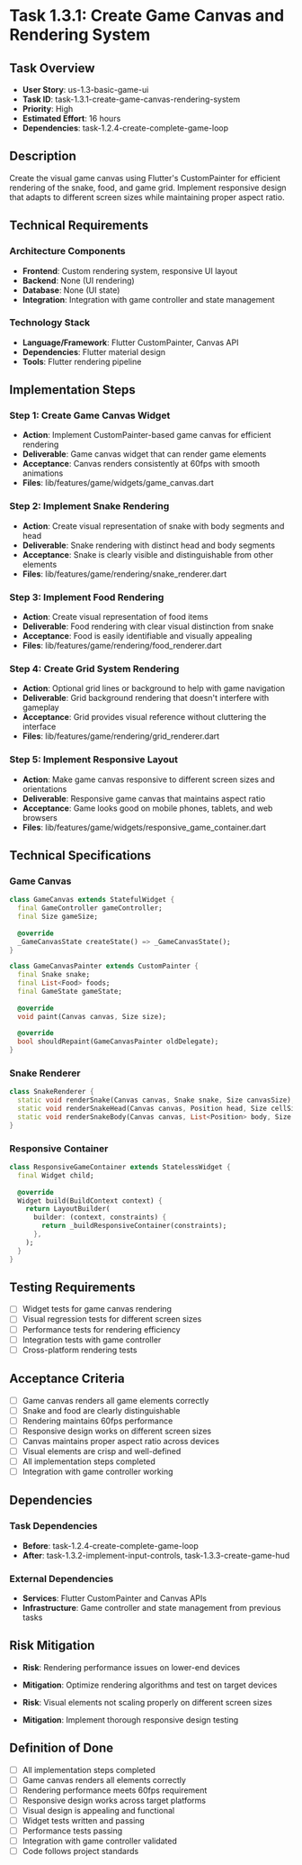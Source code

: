 # Task 1.3.1: Create Game Canvas and Rendering System

## Task Overview
- **User Story**: us-1.3-basic-game-ui
- **Task ID**: task-1.3.1-create-game-canvas-rendering-system
- **Priority**: High
- **Estimated Effort**: 16 hours
- **Dependencies**: task-1.2.4-create-complete-game-loop

## Description
Create the visual game canvas using Flutter's CustomPainter for efficient rendering of the snake, food, and game grid. Implement responsive design that adapts to different screen sizes while maintaining proper aspect ratio.

## Technical Requirements
### Architecture Components
- **Frontend**: Custom rendering system, responsive UI layout
- **Backend**: None (UI rendering)
- **Database**: None (UI state)
- **Integration**: Integration with game controller and state management

### Technology Stack
- **Language/Framework**: Flutter CustomPainter, Canvas API
- **Dependencies**: Flutter material design
- **Tools**: Flutter rendering pipeline

## Implementation Steps

### Step 1: Create Game Canvas Widget
- **Action**: Implement CustomPainter-based game canvas for efficient rendering
- **Deliverable**: Game canvas widget that can render game elements
- **Acceptance**: Canvas renders consistently at 60fps with smooth animations
- **Files**: lib/features/game/widgets/game_canvas.dart

### Step 2: Implement Snake Rendering
- **Action**: Create visual representation of snake with body segments and head
- **Deliverable**: Snake rendering with distinct head and body segments
- **Acceptance**: Snake is clearly visible and distinguishable from other elements
- **Files**: lib/features/game/rendering/snake_renderer.dart

### Step 3: Implement Food Rendering
- **Action**: Create visual representation of food items
- **Deliverable**: Food rendering with clear visual distinction from snake
- **Acceptance**: Food is easily identifiable and visually appealing
- **Files**: lib/features/game/rendering/food_renderer.dart

### Step 4: Create Grid System Rendering
- **Action**: Optional grid lines or background to help with game navigation
- **Deliverable**: Grid background rendering that doesn't interfere with gameplay
- **Acceptance**: Grid provides visual reference without cluttering the interface
- **Files**: lib/features/game/rendering/grid_renderer.dart

### Step 5: Implement Responsive Layout
- **Action**: Make game canvas responsive to different screen sizes and orientations
- **Deliverable**: Responsive game canvas that maintains aspect ratio
- **Acceptance**: Game looks good on mobile phones, tablets, and web browsers
- **Files**: lib/features/game/widgets/responsive_game_container.dart

## Technical Specifications
### Game Canvas
```dart
class GameCanvas extends StatefulWidget {
  final GameController gameController;
  final Size gameSize;
  
  @override
  _GameCanvasState createState() => _GameCanvasState();
}

class GameCanvasPainter extends CustomPainter {
  final Snake snake;
  final List<Food> foods;
  final GameState gameState;
  
  @override
  void paint(Canvas canvas, Size size);
  
  @override
  bool shouldRepaint(GameCanvasPainter oldDelegate);
}
```

### Snake Renderer
```dart
class SnakeRenderer {
  static void renderSnake(Canvas canvas, Snake snake, Size canvasSize);
  static void renderSnakeHead(Canvas canvas, Position head, Size cellSize);
  static void renderSnakeBody(Canvas canvas, List<Position> body, Size cellSize);
}
```

### Responsive Container
```dart
class ResponsiveGameContainer extends StatelessWidget {
  final Widget child;
  
  @override
  Widget build(BuildContext context) {
    return LayoutBuilder(
      builder: (context, constraints) {
        return _buildResponsiveContainer(constraints);
      },
    );
  }
}
```

## Testing Requirements
- [ ] Widget tests for game canvas rendering
- [ ] Visual regression tests for different screen sizes
- [ ] Performance tests for rendering efficiency
- [ ] Integration tests with game controller
- [ ] Cross-platform rendering tests

## Acceptance Criteria
- [ ] Game canvas renders all game elements correctly
- [ ] Snake and food are clearly distinguishable
- [ ] Rendering maintains 60fps performance
- [ ] Responsive design works on different screen sizes
- [ ] Canvas maintains proper aspect ratio across devices
- [ ] Visual elements are crisp and well-defined
- [ ] All implementation steps completed
- [ ] Integration with game controller working

## Dependencies
### Task Dependencies
- **Before**: task-1.2.4-create-complete-game-loop
- **After**: task-1.3.2-implement-input-controls, task-1.3.3-create-game-hud

### External Dependencies
- **Services**: Flutter CustomPainter and Canvas APIs
- **Infrastructure**: Game controller and state management from previous tasks

## Risk Mitigation
- **Risk**: Rendering performance issues on lower-end devices
- **Mitigation**: Optimize rendering algorithms and test on target devices

- **Risk**: Visual elements not scaling properly on different screen sizes
- **Mitigation**: Implement thorough responsive design testing

## Definition of Done
- [ ] All implementation steps completed
- [ ] Game canvas renders all elements correctly
- [ ] Rendering performance meets 60fps requirement
- [ ] Responsive design works across target platforms
- [ ] Visual design is appealing and functional
- [ ] Widget tests written and passing
- [ ] Performance tests passing
- [ ] Integration with game controller validated
- [ ] Code follows project standards
